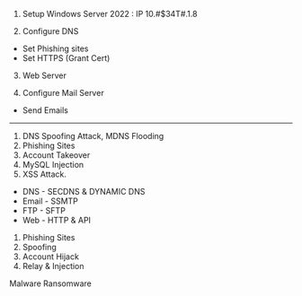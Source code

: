 
1. Setup Windows Server 2022 : IP 10.#$34T#.1.8

2. Configure DNS
  - Set Phishing sites
  - Set HTTPS (Grant Cert)

3. Web Server
  
4. Configure Mail Server
  - Send Emails


---

1. DNS Spoofing Attack, MDNS Flooding
2. Phishing Sites
3. Account Takeover
4. MySQL Injection
5. XSS Attack.








- DNS - SECDNS & DYNAMIC DNS
- Email - SSMTP 
- FTP - SFTP
- Web - HTTP & API

1. Phishing Sites
2. Spoofing
3. Account Hijack
4. Relay & Injection


Malware
Ransomware

